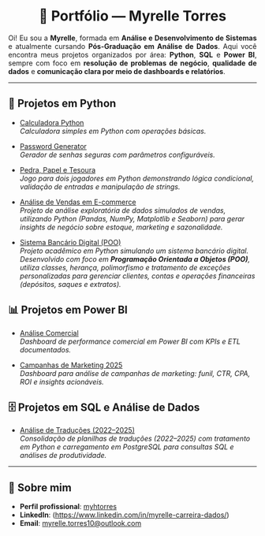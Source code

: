 <h1 align="center">📂 Portfólio — Myrelle Torres</h1>

<p align="justify">
Oi! Eu sou a <b>Myrelle</b>, formada em <b>Análise e Desenvolvimento de Sistemas</b> e atualmente cursando <b>Pós-Graduação em Análise de Dados</b>.  
Aqui você encontra meus projetos organizados por área: <b>Python</b>, <b>SQL</b> e <b>Power BI</b>, sempre com foco em <b>resolução de problemas de negócio</b>, <b>qualidade de dados</b> e <b>comunicação clara por meio de dashboards e relatórios</b>.
</p>

---

## 🐍 Projetos em Python
- [Calculadora Python](https://github.com/myhtorres/calculadora-python)  
  *Calculadora simples em Python com operações básicas.*

- [Password Generator](https://github.com/myhtorres/password-generator-myrelle)  
  *Gerador de senhas seguras com parâmetros configuráveis.*

- [Pedra, Papel e Tesoura](https://github.com/myhtorres/game_pedra_papel_tesoura)  
  *Jogo para dois jogadores em Python demonstrando lógica condicional, validação de entradas e manipulação de strings.*

- [Análise de Vendas em E-commerce](https://github.com/myhtorres/python-miniprojeto1-analise-de-vendas)  
  *Projeto de análise exploratória de dados simulados de vendas, utilizando Python (Pandas, NumPy, Matplotlib e Seaborn) para gerar insights de negócio sobre estoque, marketing e sazonalidade.*

- [Sistema Bancário Digital (POO)](https://github.com/myhtorres/python-miniprojeto2-sistema-bancario-digital--POO-)  
  *Projeto acadêmico em Python simulando um sistema bancário digital. Desenvolvido com foco em **Programação Orientada a Objetos (POO)**, utiliza classes, herança, polimorfismo e tratamento de exceções personalizadas para gerenciar clientes, contas e operações financeiras (depósitos, saques e extratos).*

## 📊 Projetos em Power BI
- [Análise Comercial](https://github.com/myhtorres/powerbi-analise-comercial)  
  *Dashboard de performance comercial em Power BI com KPIs e ETL documentados.*

- [Campanhas de Marketing 2025](https://github.com/myhtorres/powerbi-analise-campanhas-marketing-2025)  
  *Dashboard para análise de campanhas de marketing: funil, CTR, CPA, ROI e insights acionáveis.*

## 🗄️ Projetos em SQL e Análise de Dados
- [Análise de Traduções (2022–2025)](https://github.com/myhtorres/analise-traducoes)  
  *Consolidação de planilhas de traduções (2022–2025) com tratamento em Python e carregamento em PostgreSQL para consultas SQL e análises de produtividade.*

---

## 📌 Sobre mim
- **Perfil profissional**: [myhtorres](https://github.com/myhtorres/myhtorres)  
- **LinkedIn**: (https://www.linkedin.com/in/myrelle-carreira-dados/)
- **Email**: myrelle.torres10@outlook.com 
